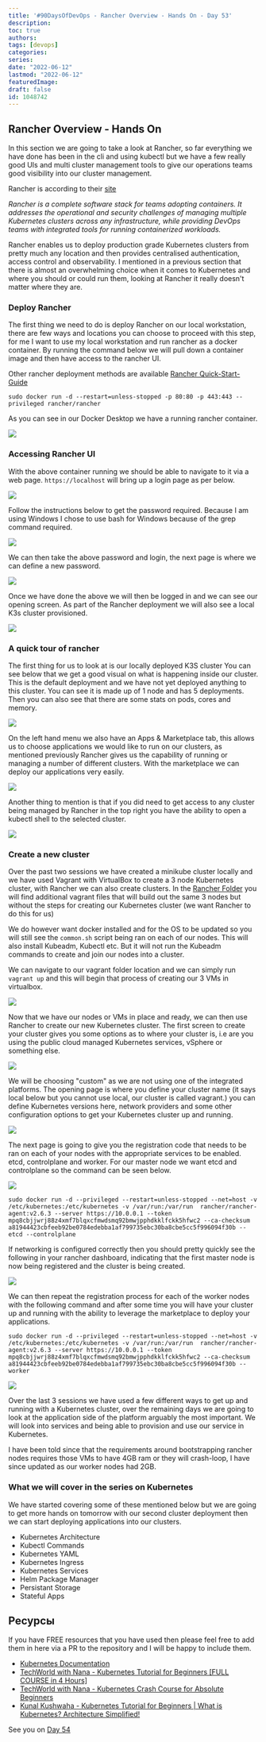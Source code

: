 ```yaml
---
title: '#90DaysOfDevOps - Rancher Overview - Hands On - Day 53'
description: 
toc: true
authors:
tags: [devops]
categories:
series: 
date: "2022-06-12"
lastmod: "2022-06-12"
featuredImage:
draft: false
id: 1048742
---
```

## Rancher Overview - Hands On

In this section we are going to take a look at Rancher, so far everything we have done has been in the cli and using kubectl but we have  a few really good UIs and multi cluster management tools to give our operations teams  good visibility into our cluster management. 

Rancher is according to their [site](https://rancher.com/)

*Rancher is a complete software stack for teams adopting containers. It addresses the operational and security challenges of managing multiple Kubernetes clusters across any infrastructure, while providing DevOps teams with integrated tools for running containerized workloads.*

Rancher enables us to deploy production grade Kubernetes clusters from pretty much any location and then provides centralised authentication, access control and observability. I mentioned in a previous section that there is almost an overwhelming choice when it comes to Kubernetes and where you should or could run them, looking at Rancher it really doesn't matter where they are. 

### Deploy Rancher

The first thing we need to do is deploy Rancher on our local workstation, there are few ways and locations you can choose to proceed with this step, for me I want to use my local workstation and run rancher as a docker container. By running the command below we will pull down a container image and then have access to the rancher UI.  

Other rancher deployment methods are available [Rancher Quick-Start-Guide](https://rancher.com/docs/rancher/v2.6/en/quick-start-guide/deployment/)

`sudo docker run -d --restart=unless-stopped -p 80:80 -p 443:443 --privileged rancher/rancher`

As you can see in our Docker Desktop we have a running rancher container. 

![](../images/Day53_Kubernetes1.png?v1)

### Accessing Rancher UI

With the above container running we should be able to navigate to it via a web page. `https://localhost` will bring up a login page as per below. 

![](../images/Day53_Kubernetes2.png?v1)

Follow the instructions below to get the password required. Because I am using Windows I chose to use bash for Windows because of the grep command required. 

![](../images/Day53_Kubernetes3.png?v1)

We can then take the above password and login, the next page is where we can define a new password. 

![](../images/Day53_Kubernetes4.png?v1)

Once we have done the above we will then be logged in and we can see our opening screen. As part of the Rancher deployment we will also see a local K3s cluster provisioned. 

![](../images/Day53_Kubernetes5.png?v1)

### A quick tour of rancher

The first thing for us to look at is our locally deployed K3S cluster You can see below that we get a good visual on what is happening inside our cluster. This is the default deployment and we have not yet deployed anything to this cluster. You can see it is made up of 1 node and has 5 deployments. Then you can also see that there are some stats on pods, cores and memory.  

![](../images/Day53_Kubernetes6.png?v1)

On the left hand menu we also have an Apps & Marketplace tab, this allows us to choose applications we would like to run on our clusters, as mentioned previously Rancher gives us the capability of running or managing a number of different clusters. With the marketplace we can deploy our applications very easily.  

![](../images/Day53_Kubernetes7.png?v1)

Another thing to mention is that if you did need to get access to any cluster being managed by Rancher in the top right you have the ability to open a kubectl shell to the selected cluster. 

![](../images/Day53_Kubernetes8.png?v1)

### Create a new cluster

Over the past two sessions we have created a minikube cluster locally and we have used Vagrant with VirtualBox to create a 3 node Kubernetes cluster, with Rancher we can also create clusters. In the [Rancher Folder](../days/Kubernetes/Rancher) you will find additional vagrant files that will build out the same 3 nodes but without the steps for creating our Kubernetes cluster (we want Rancher to do this for us)

We do however want docker installed and for the OS to be updated so you will still see the `common.sh` script being ran on each of our nodes. This will also install Kubeadm, Kubectl etc. But it will not run the Kubeadm commands to create and join our nodes into a cluster. 

We can navigate to our vagrant folder location and we can simply run `vagrant up` and this will begin that process of creating our 3 VMs in virtualbox. 

![](../images/Day53_Kubernetes9.png?v1)

Now that we have our nodes or VMs in place and ready, we can then use Rancher to create our new Kubernetes cluster. The first screen to create your cluster gives you some options as to where your cluster is, i.e are you using the public cloud managed Kubernetes services, vSphere or something else. 

![](../images/Day53_Kubernetes10.png?v1)

We will be choosing "custom" as we are not using one of the integrated platforms. The opening page is where you define your cluster name (it says local below but you cannot use local, our cluster is called vagrant.) you can define Kubernetes versions here, network providers and some other configuration options to get your Kubernetes cluster up and running. 

![](../images/Day53_Kubernetes11.png?v1)

The next page is going to give you the registration code that needs to be ran on each of your nodes with the appropriate services to be enabled. etcd, controlplane and worker. For our master node we want etcd and controlplane so the command can be seen below. 

![](../images/Day53_Kubernetes12.png?v1)

```
sudo docker run -d --privileged --restart=unless-stopped --net=host -v /etc/kubernetes:/etc/kubernetes -v /var/run:/var/run  rancher/rancher-agent:v2.6.3 --server https://10.0.0.1 --token mpq8cbjjwrj88z4xmf7blqxcfmwdsmq92bmwjpphdkklfckk5hfwc2 --ca-checksum a81944423cbfeeb92be0784edebba1af799735ebc30ba8cbe5cc5f996094f30b --etcd --controlplane
```

If networking is configured correctly then you should pretty quickly see the following in your rancher dashboard, indicating that the first master node is now being registered and the cluster is being created. 

![](../images/Day53_Kubernetes13.png?v1)

We can then repeat the registration process for each of the worker nodes with the following command and after some time you will have your cluster up and running with the ability to leverage the marketplace to deploy your applications. 

```
sudo docker run -d --privileged --restart=unless-stopped --net=host -v /etc/kubernetes:/etc/kubernetes -v /var/run:/var/run  rancher/rancher-agent:v2.6.3 --server https://10.0.0.1 --token mpq8cbjjwrj88z4xmf7blqxcfmwdsmq92bmwjpphdkklfckk5hfwc2 --ca-checksum a81944423cbfeeb92be0784edebba1af799735ebc30ba8cbe5cc5f996094f30b --worker
```

![](../images/Day53_Kubernetes14.png?v1)

Over the last 3 sessions we have used a few different ways to get up and running with a Kubernetes cluster, over the remaining days we are going to look at the application side of the platform arguably the most important. We will look into services and being able to provision and use our service in Kubernetes. 

I have been told since that the requirements around bootstrapping rancher nodes requires those VMs to have 4GB ram or they will crash-loop, I have since updated as our worker nodes had 2GB. 

### What we will cover in the series on Kubernetes 

We have started covering some of these mentioned below but we are going to get more hands on tomorrow with our second cluster deployment then we can start deploying applications into our clusters. 

- Kubernetes Architecture 
- Kubectl Commands 
- Kubernetes YAML 
- Kubernetes Ingress 
- Kubernetes Services
- Helm Package Manager 
- Persistant Storage 
- Stateful Apps 

## Ресурсы 

If you have FREE resources that you have used then please feel free to add them in here via a PR to the repository and I will be happy to include them. 

- [Kubernetes Documentation](https://kubernetes.io/docs/home/)
- [TechWorld with Nana - Kubernetes Tutorial for Beginners [FULL COURSE in 4 Hours]](https://www.youtube.com/watch?v=X48VuDVv0do)
- [TechWorld with Nana - Kubernetes Crash Course for Absolute Beginners](https://www.youtube.com/watch?v=s_o8dwzRlu4)
- [Kunal Kushwaha - Kubernetes Tutorial for Beginners | What is Kubernetes? Architecture Simplified!](https://www.youtube.com/watch?v=KVBON1lA9N8)

See you on [Day 54](../day54) 
